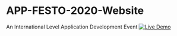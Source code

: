 # APP-FESTO-2020-Website
An International Level Application Development Event
[![Live Demo](https://i0.wp.com/www.printinlondon.co.uk/blog/wp-content/uploads/2017/07/visit-website-button.png?ssl=1)](https://sairam.edu.in/appfesto2020/)
